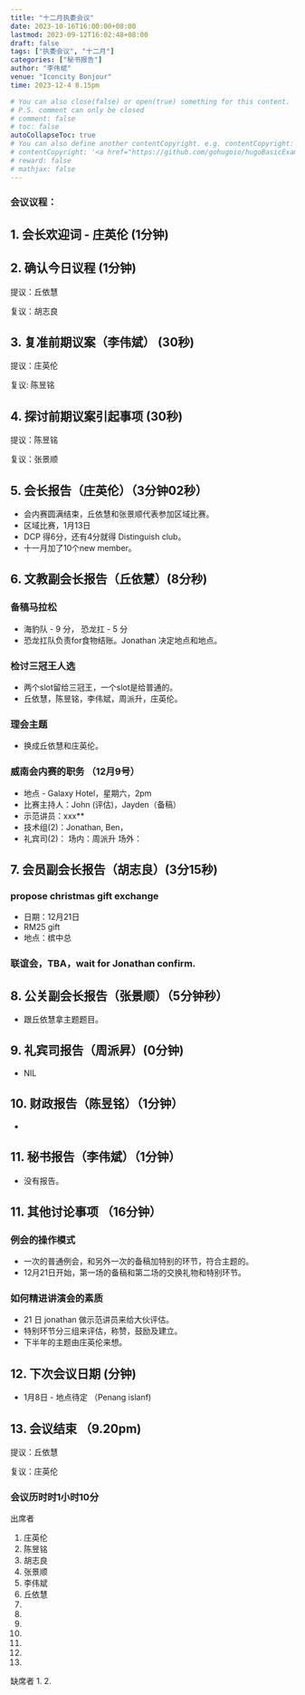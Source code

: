 ```yaml
---
title: "十二月执委会议"
date: 2023-10-16T16:00:00+08:00
lastmod: 2023-09-12T16:02:48+08:00
draft: false
tags: ["执委会议", "十二月"]
categories: ["秘书报告"]
author: "李伟斌"
venue: "Iconcity Bonjour"
time: 2023-12-4 8.15pm

# You can also close(false) or open(true) something for this content.
# P.S. comment can only be closed
# comment: false
# toc: false
autoCollapseToc: true
# You can also define another contentCopyright. e.g. contentCopyright: "This is another copyright."
# contentCopyright: '<a href="https://github.com/gohugoio/hugoBasicExample" rel="noopener" target="_blank">See origin</a>'
# reward: false
# mathjax: false
---
```


### 会议议程：
## 1. 会长欢迎词 - 庄英伦 (1分钟)


## 2. 确认今日议程 (1分钟)

  提议：丘依慧

  复议：胡志良
 
  
## 3. 复准前期议案（李伟斌） (30秒)
  
  提议：庄英伦

  复议: 陈昱铭


## 4. 探讨前期议案引起事项 (30秒)

  提议：陈昱铭
  
  复议：张景顺


## 5. 会长报告（庄英伦）（3分钟02秒）

- 会内赛圆满结束，丘依慧和张景顺代表参加区域比赛。
- 区域比赛，1月13日
- DCP 得6分，还有4分就得 Distinguish club。
- 十一月加了10个new member。


## 6. 文教副会长报告（丘依慧）(8分秒)

### 备稿马拉松
- 海豹队 - 9 分， 恐龙扛 - 5 分
- 恐龙扛队负责for食物结账。Jonathan 决定地点和地点。

### 检讨三冠王人选
- 两个slot留给三冠王，一个slot是给普通的。
- 丘依慧，陈昱铭，李伟斌，周派升，庄英伦。

### 理会主题
- 换成丘依慧和庄英伦。


### 威南会内赛的职务 （12月9号）
- 地点 - Galaxy Hotel，星期六，2pm
- 比赛主持人：John (评估)，Jayden（备稿）
- 示范讲员：xxx**
- 技术组(2)：Jonathan, Ben，
- 礼宾司(2)：
	场内：周派升
	场外：


## 7. 会员副会长报告（胡志良）(3分15秒)

### propose christmas gift exchange
- 日期：12月21日
- RM25 gift
- 地点：槟中总

### 联谊会，TBA，wait for Jonathan confirm.


## 8. 公关副会长报告（张景顺）（5分钟秒）
- 跟丘依慧拿主题题目。


## 9. 礼宾司报告（周派昇）(0分钟)
- NIL


## 10. 财政报告（陈昱铭）（1分钟）
- 


## 11. 秘书报告（李伟斌）（1分钟）
- 没有报告。


## 11. 其他讨论事项 （16分钟）

### 例会的操作模式
- 一次的普通例会，和另外一次的备稿加特别的环节，符合主题的。
- 12月21日开始，第一场的备稿和第二场的交换礼物和特别环节。

### 如何精进讲演会的素质
- 21 日 jonathan 做示范讲员来给大伙评估。
- 特别环节分三组来评估，称赞，鼓励及建立。
- 下半年的主题由庄英伦来想。



## 12. 下次会议日期 (分钟)
  - 1月8日 - 地点待定 （Penang islanf) 
     


## 13. 会议结束 （9.20pm)


  提议：丘依慧

  复议：庄英伦

 
 
### 会议历时时1小时10分





出席者
1. 庄英伦
2. 陈昱铭
3. 胡志良
4. 张景顺
5. 李伟斌
6. 丘依慧
7. 
8. 
9. 
10. 
11. 
12. 
13.


缺席者
1. 
2. 

